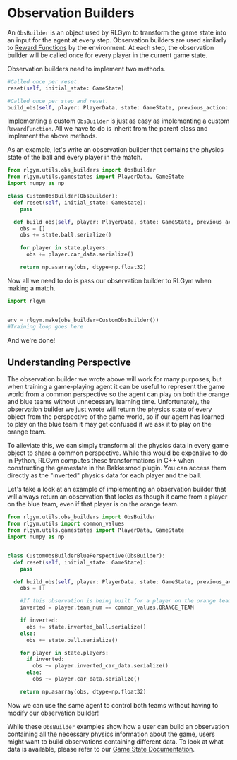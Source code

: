 # Observation Builders

An `ObsBuilder` is an object used by RLGym to transform the game state into an input for the agent at every step.
Observation builders are used similarly to [Reward Functions](https://rlgym.github.io/docs-page.html#reward-functions) by the environment. At each step, the observation builder will be called once for every player in the current game state.

Observation builders need to implement two methods.

```python
#Called once per reset.
reset(self, initial_state: GameState)

#Called once per step and reset.
build_obs(self, player: PlayerData, state: GameState, previous_action: np.ndarray) -> Any
```

Implementing a custom `ObsBuilder` is just as easy as implementing a custom `RewardFunction`.
All we have to do is inherit from the parent class and implement the above methods.

As an example, let's write an observation builder that contains the physics state of the ball and every player in the match.

```python
from rlgym.utils.obs_builders import ObsBuilder
from rlgym.utils.gamestates import PlayerData, GameState
import numpy as np

class CustomObsBuilder(ObsBuilder):
  def reset(self, initial_state: GameState):
    pass

  def build_obs(self, player: PlayerData, state: GameState, previous_action: np.ndarray) -> Any:
    obs = []
    obs += state.ball.serialize()

    for player in state.players:
      obs += player.car_data.serialize()

    return np.asarray(obs, dtype=np.float32)
```

Now all we need to do is pass our observation builder to RLGym when making a match.

```python
import rlgym


env = rlgym.make(obs_builder=CustomObsBuilder())
#Training loop goes here
```

And we're done!

## Understanding Perspective

The observation builder we wrote above will work for many purposes, but when training a game-playing agent it can be useful to represent the game world from a common perspective so the agent can play on both the orange and blue teams without unnecessary learning time.
Unfortunately, the observation builder we just wrote will return the physics state of every object from the perspective of the game world, so if our agent has learned to play on the blue team it may get confused if we ask it to play on the orange team.

To alleviate this, we can simply transform all the physics data in every game object to share a common perspective.
While this would be expensive to do in Python, RLGym computes these transformations in C++ when constructing the gamestate in the Bakkesmod plugin.
You can access them directly as the "inverted" physics data for each player and the ball.

Let's take a look at an example of implementing an observation builder that will always return an observation that looks as though it came from a player on the blue team, even if that player is on the orange team.

```python
from rlgym.utils.obs_builders import ObsBuilder
from rlgym.utils import common_values
from rlgym.utils.gamestates import PlayerData, GameState
import numpy as np


class CustomObsBuilderBluePerspective(ObsBuilder):
  def reset(self, initial_state: GameState):
    pass

  def build_obs(self, player: PlayerData, state: GameState, previous_action: np.ndarray) -> Any:
    obs = []

    #If this observation is being built for a player on the orange team, we need to invert all the physics data we use.
    inverted = player.team_num == common_values.ORANGE_TEAM

    if inverted:
      obs += state.inverted_ball.serialize()
    else:
      obs += state.ball.serialize()

    for player in state.players:
      if inverted:
        obs += player.inverted_car_data.serialize()
      else:
        obs += player.car_data.serialize()

    return np.asarray(obs, dtype=np.float32)
```

Now we can use the same agent to control both teams without having to modify our observation builder!

While these `ObsBuilder` examples show how a user can build an observation containing all the necessary physics information about the game, users might want to build observations containing different data.
To look at what data is available, please refer to our [Game State Documentation](/).
